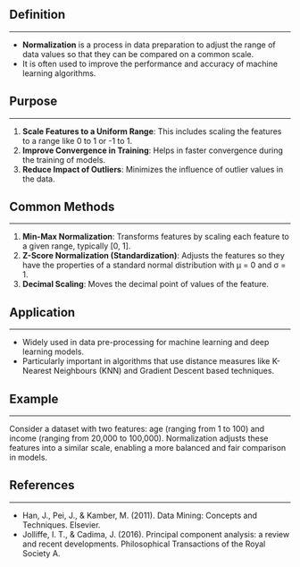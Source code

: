 ## Definition
---
- **Normalization** is a process in data preparation to adjust the range of data values so that they can be compared on a common scale.
- It is often used to improve the performance and accuracy of machine learning algorithms.

## Purpose
---
1. **Scale Features to a Uniform Range**: This includes scaling the features to a range like 0 to 1 or -1 to 1.
2. **Improve Convergence in Training**: Helps in faster convergence during the training of models.
3. **Reduce Impact of Outliers**: Minimizes the influence of outlier values in the data.

## Common Methods
---
1. **Min-Max Normalization**: Transforms features by scaling each feature to a given range, typically [0, 1].
2. **Z-Score Normalization (Standardization)**: Adjusts the features so they have the properties of a standard normal distribution with μ = 0 and σ = 1.
3. **Decimal Scaling**: Moves the decimal point of values of the feature.

## Application
---
- Widely used in data pre-processing for machine learning and deep learning models.
- Particularly important in algorithms that use distance measures like K-Nearest Neighbours (KNN) and Gradient Descent based techniques.

## Example
---
Consider a dataset with two features: age (ranging from 1 to 100) and income (ranging from 20,000 to 100,000). Normalization adjusts these features into a similar scale, enabling a more balanced and fair comparison in models.

## References
---
- Han, J., Pei, J., & Kamber, M. (2011). Data Mining: Concepts and Techniques. Elsevier.
- Jolliffe, I. T., & Cadima, J. (2016). Principal component analysis: a review and recent developments. Philosophical Transactions of the Royal Society A.

